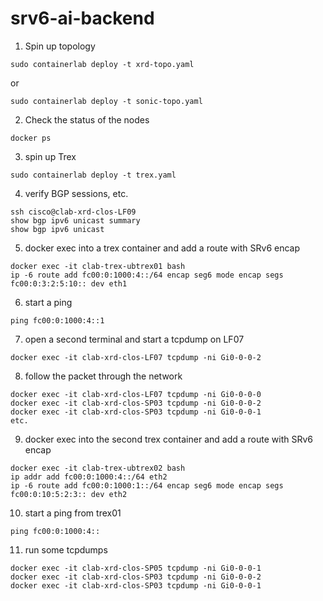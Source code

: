 # srv6-ai-backend

1. Spin up topology
```
sudo containerlab deploy -t xrd-topo.yaml
```

or
```
sudo containerlab deploy -t sonic-topo.yaml
```

2. Check the status of the nodes
```
docker ps
```

3. spin up Trex
```
sudo containerlab deploy -t trex.yaml
```

4. verify BGP sessions, etc.
```
ssh cisco@clab-xrd-clos-LF09
show bgp ipv6 unicast summary
show bgp ipv6 unicast 
```

5. docker exec into a trex container and add a route with SRv6 encap 
```
docker exec -it clab-trex-ubtrex01 bash
ip -6 route add fc00:0:1000:4::/64 encap seg6 mode encap segs fc00:0:3:2:5:10:: dev eth1
```

6. start a ping
```
ping fc00:0:1000:4::1
```

7. open a second terminal and start a tcpdump on LF07
```
docker exec -it clab-xrd-clos-LF07 tcpdump -ni Gi0-0-0-2
```

8. follow the packet through the network
```
docker exec -it clab-xrd-clos-LF07 tcpdump -ni Gi0-0-0-0
docker exec -it clab-xrd-clos-SP03 tcpdump -ni Gi0-0-0-2
docker exec -it clab-xrd-clos-SP03 tcpdump -ni Gi0-0-0-1
etc.
```

9. docker exec into the second trex container and add a route with SRv6 encap 
```
docker exec -it clab-trex-ubtrex02 bash
ip addr add fc00:0:1000:4::/64 eth2
ip -6 route add fc00:0:1000:1::/64 encap seg6 mode encap segs fc00:0:10:5:2:3:: dev eth2
```

10. start a ping from trex01
```
ping fc00:0:1000:4::
```

11. run some tcpdumps
```
docker exec -it clab-xrd-clos-SP05 tcpdump -ni Gi0-0-0-1
docker exec -it clab-xrd-clos-SP03 tcpdump -ni Gi0-0-0-2
docker exec -it clab-xrd-clos-SP03 tcpdump -ni Gi0-0-0-1
```
